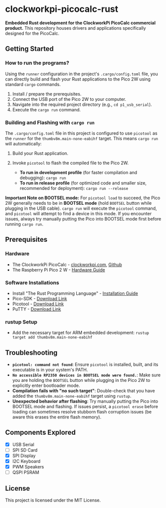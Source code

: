 # clockworkpi-picocalc-rust

**Embedded Rust development for the ClockworkPi PicoCalc commercial product.** This repository houses drivers and applications specifically designed for the PicoCalc.

## Getting Started

### How to run the programs?
Using the `runner` configuration in the project's `.cargo/config.toml` file, you can directly build and flash your Rust applications to the Pico 2W using standard `cargo` commands.

1.  Install / prepare the prerequisites.
2.  Connect the USB port of the Pico 2W to your computer.
3.  Navigate into the required project directory (e.g., `cd p1_usb_serial`).
4.  Execute the `cargo run` command.

### Building and Flashing with `cargo run`
The `.cargo/config.toml` file in this project is configured to use `picotool` as the `runner` for the `thumbv8m.main-none-eabihf` target. This means `cargo run` will automatically:
1.  Build your Rust application.
2.  Invoke `picotool` to flash the compiled file to the Pico 2W.

    - **To run in development profile** (for faster compilation and debugging): `cargo run`
    - **To run in release profile** (for optimized code and smaller size, recommended for deployment): `cargo run --release`

**Important Note on BOOTSEL mode:**
For `picotool load` to succeed, the Pico 2W generally needs to be in **BOOTSEL mode** (hold `BOOTSEL` button while plugging in the USB cable). `cargo run` will execute the `picotool` command, and `picotool` will attempt to find a device in this mode. If you encounter issues, always try manually putting the Pico into BOOTSEL mode first before running `cargo run`.


## Prerequisites

### Hardware
- The ClockworkPi PicoCalc - [clockworkpi.com](https://www.clockworkpi.com/picocalc), [Github](https://github.com/clockworkpi/PicoCalc)
- The Raspberry Pi Pico 2 W - [Hardware Guide](https://www.raspberrypi.com/documentation/microcontrollers/pico-series.html#pico2w-technical-specification)

### Software Installations
- Install "The Rust Programming Language" - [Installation Guide](https://rust-lang.github.io/rustup/installation/index.html)
- Pico-SDK - [Download Link](https://github.com/raspberrypi/pico-sdk/releases)
- Picotool - [Download Link](https://github.com/raspberrypi/picotool/releases)
- PuTTY - [Download Link](https://www.putty.org/)

### rustup Setup
- Add the necessary target for ARM embedded development: `rustup target add thumbv8m.main-none-eabihf`

## Troubleshooting
- **`picotool: command not found`**: Ensure `picotool` is installed, built, and its executable is in your system's PATH.
- **`No accessible RP2350 devices in BOOTSEL mode were found.`**: Make sure you are holding the `BOOTSEL` button while plugging in the Pico 2W to explicitly enter bootloader mode.
- **Compilation fails with "no such target"**: Double-check that you have added the `thumbv8m.main-none-eabihf` target using `rustup`.
- **Unexpected behavior after flashing**: Try manually putting the Pico into BOOTSEL mode and flashing. If issues persist, a `picotool erase` before loading can sometimes resolve stubborn flash corruption issues (be aware this erases the entire flash memory).

## Components Explored
- [X] USB Serial
- [ ] SPI SD Card
- [X] SPI Display
- [X] I2C Keyboard
- [X] PWM Speakers
- [ ] QSPI PSRAM

## License
This project is licensed under the MIT License.